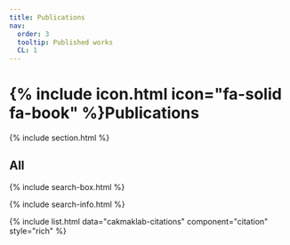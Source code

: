 ```yaml
---
title: Publications
nav:
  order: 3
  tooltip: Published works
  CL: 1
---
```


# {% include icon.html icon="fa-solid fa-book" %}Publications

{% include section.html %}

## All

{% include search-box.html %}

{% include search-info.html %}

{% include list.html data="cakmaklab-citations" component="citation" style="rich" %}
